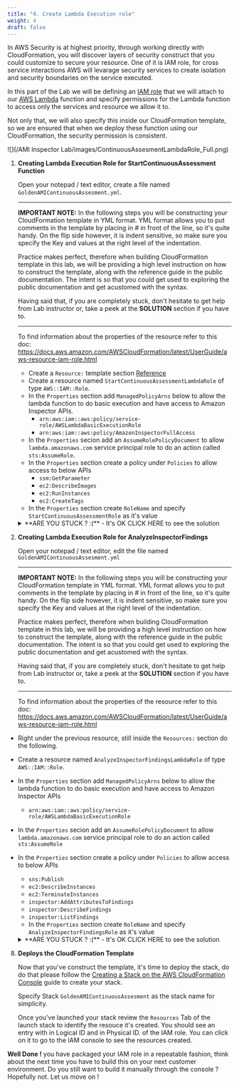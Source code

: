 ```yaml
---
title: "4. Create Lambda Execution role"
weight: 4
draft: false
---
```


In AWS Security is at highest priority, through working directly with CloudFormation, you will discover layers of security construct that you could customize to secure your resource. One of it is IAM role, for cross service interactions AWS will levarage security services to create isolation and security boundaries on the service executed. 

In this part of the Lab we will be defining an [IAM role](https://docs.aws.amazon.com/IAM/latest/UserGuide/id_roles.html) that we will attach to our [AWS Lambda](https://aws.amazon.com/lambda/) function and specify permissions for the Lambda function to access only the services and resource we allow it to.

Not only that, we will also specify this inside our CloudFormation template, so we are ensured that when we deploy these function using our CloudFormation, the security permission is consistent.

![](/AMI Inspector Lab/images/ContinuousAssesmentLambdaRole_Full.png)

1. **Creating Lambda Execution Role for StartContinuousAssessment Function**

    Open your notepad / text editor, create a file named `GoldenAMIContinuousAssesment.yml`.

    ---

    **IMPORTANT NOTE:**
    In the following steps you will be constructing your CloudFormation template in YML format.
    YML format allows you to put comments in the template by placing in # in front of the line, so it's quite handy.
    On the flip side however, it is indent sensitive, so make sure you specify the Key and values at the right level of the indentation.

    Practice makes perfect, therefore when building CloudFormation template in this lab, we will be providing a high level instruction on how to construct the template, along with the reference guide in the public documentation. The intent is so that you could get used to exploring the public documentation and get acustomed with the syntax.

    Having said that, if you are completely stuck, don't hesitate to get help from Lab instructor or, take a peek at the **SOLUTION** section if you have to.

    ---

    To find information about the properties of the resource refer to this doc: https://docs.aws.amazon.com/AWSCloudFormation/latest/UserGuide/aws-resource-iam-role.html
    
    * Create a `Resource:` template section [Reference](https://docs.aws.amazon.com/en_pv/AWSCloudFormation/latest/UserGuide/template-anatomy.html) 
    * Create a resource named `StartContinuousAssessmentLambdaRole` of type `AWS::IAM::Role`.
    * In the `Properties` section add `ManagedPolicyArns` below to allow the lambda function to do basic execution and have access to Amazon Inspector APIs.
      * `arn:aws:iam::aws:policy/service-role/AWSLambdaBasicExecutionRole`
      * `arn:aws:iam::aws:policy/AmazonInspectorFullAccess`
    * In the `Properties` secion add an `AssumeRolePolicyDocument` to allow `lambda.amazonaws.com` service principal role to do an action called `sts:AssumeRole`.
    * In the `Properties` section create a policy under `Policies` to allow access to below APIs        
      * `ssm:GetParameter`
      * `ec2:DescribeImages`
      * `ec2:RunInstances`
      * `ec2:CreateTags`
    * In the `Properties` section create `RoleName` and specify `StartContinuousAssessmentRole` as it's value

    <details><summary> **ARE YOU STUCK ? :(** - It's OK CLICK HERE to see the solution</summary>

    ```
    Resources:
      StartContinuousAssessmentLambdaRole: 
        Properties:
          RoleName: "StartContinuousAssessmentRole"
          AssumeRolePolicyDocument: 
            Statement: 
              - 
                Action: 
                  - "sts:AssumeRole"
                Effect: Allow
                Principal: 
                  Service: 
                    - lambda.amazonaws.com
            Version: "2012-10-17"
          ManagedPolicyArns: 
            - "arn:aws:iam::aws:policy/service-role/AWSLambdaBasicExecutionRole"
            - "arn:aws:iam::aws:policy/AmazonInspectorFullAccess"
          Path: /
          Policies: 
            - 
              PolicyDocument: 
                Statement: 
                  - 
                    Action: 
                      - "ssm:GetParameter"
                      - "ec2:DescribeImages"
                      - "ec2:RunInstances"
                      - "ec2:CreateTags"
                    Effect: Allow
                    Resource: "*"
                    Sid: StartContinuousAssessmentLambdaPolicyStmt
                Version: "2012-10-17"
              PolicyName: root
        Type: "AWS::IAM::Role"
    ```
    </details>


2. **Creating Lambda Execution Role for AnalyzeInspectorFindings**

    Open your notepad / text editor, edit the file named `GoldenAMIContinuousAssesment.yml`

    ---

    **IMPORTANT NOTE:**
    In the following steps you will be constructing your CloudFormation template in YML format.
    YML format allows you to put comments in the template by placing in # in front of the line, so it's quite handy.
    On the flip side however, it is indent sensitive, so make sure you specify the Key and values at the right level of the indentation.

    Practice makes perfect, therefore when building CloudFormation template in this lab, we will be providing a high level instruction on how to construct the template, along with the reference guide in the public documentation. The intent is so that you could get used to exploring the public documentation and get acustomed with the syntax.

    Having said that, if you are completely stuck, don't hesitate to get help from Lab instructor or, take a peek at the **SOLUTION** section if you have to.

    ---

    To find information about the properties of the resource refer to this doc: https://docs.aws.amazon.com/AWSCloudFormation/latest/UserGuide/aws-resource-iam-role.html

  * Right under the previous resource, still inside the `Resources:` section do the following.
  * Create a resource named `AnalyzeInspectorFindingsLambdaRole` of type `AWS::IAM::Role`.
  * In the `Properties` section add `ManagedPolicyArns` below to allow the lambda function to do basic execution and have access to Amazon Inspector APIs 
      * `arn:aws:iam::aws:policy/service-role/AWSLambdaBasicExecutionRole`
  * In the `Properties` secion add an `AssumeRolePolicyDocument` to allow `lambda.amazonaws.com` service principal role to do an action called `sts:AssumeRole`
  * In the `Properties` section create a policy under `Policies` to allow access to below APIs        
    * `sns:Publish`
    * `ec2:DescribeInstances`
    * `ec2:TerminateInstances`
    * `inspector:AddAttributesToFindings`
    * `inspector:DescribeFindings`
    * `inspector:ListFindings`
    * In the `Properties` section create `RoleName` and specify `AnalyzeInspectorFindingsRole` as it's value

    <details><summary> **ARE YOU STUCK ? :(** - It's OK CLICK HERE to see the solution</summary>

    **READ >>** Below snippet must be specified within `Resources:` section of the cloudformation template.

    ```
      AnalyzeInspectorFindingsLambdaRole: 
        Properties:
          RoleName: "AnalyzeInspectorFindingsRole"
          AssumeRolePolicyDocument: 
            Statement: 
              - 
                Action: 
                  - "sts:AssumeRole"
                Effect: Allow
                Principal: 
                  Service: 
                    - lambda.amazonaws.com
            Version: "2012-10-17"
          ManagedPolicyArns: 
            - "arn:aws:iam::aws:policy/service-role/AWSLambdaBasicExecutionRole"
          Path: /
          Policies: 
            - 
              PolicyDocument: 
                Statement: 
                  - 
                    Action: 
                      - "sns:Publish"
                      - "ec2:DescribeInstances"
                      - "ec2:TerminateInstances"
                      - "inspector:AddAttributesToFindings"
                      - "inspector:DescribeFindings"
                      - "inspector:ListFindings"
                    Effect: Allow
                    Resource: "*"
                    Sid: AnalyzeInspectorFindingsLambdaPolicyStmt
                Version: "2012-10-17"
              PolicyName: AnalyzeInspectorFindingsLambdaPolicy
        Type: "AWS::IAM::Role"
    ```
    </details>

8.  **Deploys the CloudFormation Template**

    Now that you've construct the template, it's time to deploy the stack, do do that please follow the [Creating a Stack on the AWS CloudFormation Console](https://docs.aws.amazon.com/AWSCloudFormation/latest/UserGuide/cfn-console-create-stack.html) guide to create your stack.

    Specify Stack `GoldenAMIContinuousAssesment` as the stack name for simplicity.

    Once you've launched your stack review the `Resources` Tab of the launch stack to identify the resouce it's created. You should see an entry with in Logical ID and in Physical ID. of the IAM role. You can click on it to go to the IAM console to see the resources created.

**Well Done !** you have packaged your IAM role in a repeatable fashion, think about the next time you have to build this on your next customer environment. Do you still want to build it manually through the console ? Hopefully not. Let us move on !